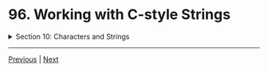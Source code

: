 # 96. Working with C-style Strings

<details>
  <summary> Section 10: Characters and Strings </summary>

  -   using `g++`
  ```
  g++ -Wall -std=c++14 main.cpp  
  ```
  - using `-Wextra` and `-Wpedantic` options enable additional warning checks beyond the `-Wall` option, e.g. `-Wmisleading-indentation`
  ```
  g++ -Wall -Wextra -Wpedantic -Wmisleading-indentation -std=c++17 main.cpp
  ```

  - [Codebase: 96. Working with C-style Strings](../codebase/S10_Characters-and-Strings/CstyleStrings/)

</details>



---

[Previous](./95_C-Style-Strings.md) | [Next](./97_Cpp-Strings.md)